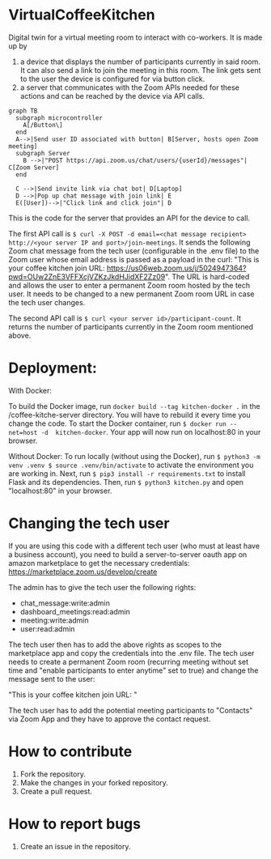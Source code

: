 # VirtualCoffeeKitchen

Digital twin for a virtual meeting room to interact with co-workers. It is made up by 
1. a device that displays the number of participants currently in said room. It can also send a link to join the meeting in this room. The link gets sent to the user the device is configured for via button click. 
2. a server that communicates with the Zoom APIs needed for these actions and can be reached by the device via API calls. 

```mermaid
graph TB
  subgraph microcontroller
    A[/Button\] 
  end  
  A-->|Send user ID associated with button| B[Server, hosts open Zoom meeting]
  subgraph Server
    B -->|"POST https://api.zoom.us/chat/users/{userId}/messages"| C[Zoom Server]
  end
  
  C -->|Send invite link via chat bot| D[Laptop]
  D -->|Pop up chat message with join link| E
  E([User])-->|"Click link and click join"| D
```

This is the code for the server that provides an API for the device to call. 

The first API call is ```$ curl -X POST -d email=<chat message recipient> http://<your server IP and port>/join-meetings```. 
It sends the following Zoom chat message from the tech user (configurable in the .env file) to the Zoom user whose email address is passed as a payload in the curl: "This is your coffee kitchen join URL: https://us06web.zoom.us/j/5024947364?pwd=OUw2ZnE3VFFXcjVZKzJkdHJidXF2Zz09". The URL is hard-coded and allows the user to enter a permanent Zoom room hosted by the tech user. It needs to be changed to a new permanent Zoom room URL in case the tech user changes.  

The second API call is ```$ curl <your server id>/participant-count```. It returns the number of participants currently in the Zoom room mentioned above. 

# Deployment: 

With Docker:

To build the Docker image, run ```docker build --tag kitchen-docker .``` in the /coffee-kitche-server directory. You will have to rebuild it every time you change the code. 
To start the Docker container, run ```$ docker run --net=host -d  kitchen-docker```. Your app will now run on localhost:80 in your browser. 

Without Docker:
To run locally (without using the Docker), run ```$ python3 -m venv .venv
$ source .venv/bin/activate``` to activate the environment you are working in. 
Next, run ```$ pip3 install -r requirements.txt``` to install Flask and its dependencies.
Then, run ```$ python3 kitchen.py``` and open "localhost:80" in your browser. 

# Changing the tech user

If you are using this code with a different tech user (who must at least have a business account), you need to build a server-to-server oauth app on amazon marketplace to get the necessary credentials: https://marketplace.zoom.us/develop/create

The admin has to give the tech user the following rights: 
- chat_message:write:admin
- dashboard_meetings:read:admin
- meeting:write:admin
- user:read:admin

The tech user then has to add the above rights as scopes to the marketplace app and copy the credentials into the .env file. 
The tech user needs to create a permanent Zoom room (recurring meeting without set time and "enable participants to enter anytime" set to true) and change the message sent to the user: 

"This is your coffee kitchen join URL: <the join url for the permanent Zoom room>"
  
 The tech user has to add the potential meeting participants to "Contacts" via Zoom App and they have to approve the contact request. 

# How to contribute
  
1. Fork the repository.
2. Make the changes in your forked repository.
3. Create a pull request.

# How to report bugs
  
1. Create an issue in the repository.
